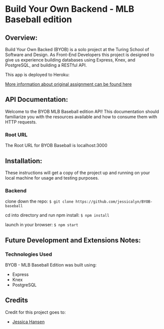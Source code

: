 # Build Your Own Backend - MLB Baseball edition

## Overview:

Build Your Own Backed (BYOB) is a solo project at the Turing School of Software and Design. As Front-End Developers this project is designed to give us experience building databases using Express, Knex, and PostgreSQL, and building a RESTful API.

This app is deployed to Heroku:

[More information about original assignment can be found here](http://frontend.turing.io/projects/build-your-own-backend.html)

## API Documentation:

Welcome to the BYOB MLB Baseball edition API! This documentation should familiarize you with the resources available and how to consume them with HTTP requests. 

### Root URL
The Root URL for BYOB Baseball is localhost:3000 

## Installation:

These instructions will get a copy of the project up and running on your local machine for usage and testing purposes.

### Backend
clone down the repo: ```$ git clone https://github.com/jessicalyn/BYOB-baseball```

cd into directory and run npm install: ``` $ npm install ```

launch in your browser: ``` $ npm start ```

## Future Development and Extensions Notes:


### Technologies Used
BYOB - MLB Baseball Edition was built using: 
- Express
- Knex
- PostgreSQL

## Credits
Credit for this project goes to: 
- [Jessica Hansen](https://github.com/jessicalyn)
